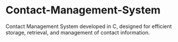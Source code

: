 # Contact-Management-System
Contact Management System developed in C, designed for efficient storage, retrieval, and management of contact information.
